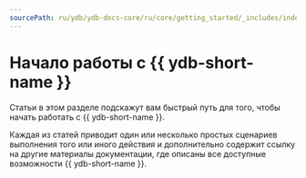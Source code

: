 ```yaml
---
sourcePath: ru/ydb/ydb-docs-core/ru/core/getting_started/_includes/index/intro.md
---
```

# Начало работы с {{ ydb-short-name }}

Статьи в этом разделе подскажут вам быстрый путь для того, чтобы начать работать с {{ ydb-short-name }}.

Каждая из статей приводит один или несколько простых сценариев выполнения того или иного действия и дополнительно содержит ссылку на другие материалы документации, где описаны все доступные возможности {{ ydb-short-name }}.
